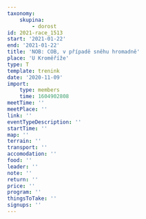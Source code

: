 ```yaml
---
taxonomy:
    skupina:
        - dorost
id: 2021-race_1513
start: '2021-01-22'
end: '2021-01-22'
title: 'NOB: COB, v případě sněhu hromadně'
place: 'U Kroměříže'
type: T
template: trenink
date: '2020-11-09'
import:
    type: members
    time: 1604902808
meetTime: ''
meetPlace: ''
link: ''
eventTypeDescription: ''
startTime: ''
map: ''
terrain: ''
transport: ''
accomodation: ''
food: ''
leader: ''
note: ''
return: ''
price: ''
program: ''
thingsToTake: ''
signups: ''
---
```


